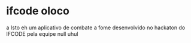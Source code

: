 # ifcode oloco
a Isto eh um aplicativo de combate a fome desenvolvido no hackaton do IFCODE pela equipe null uhul
